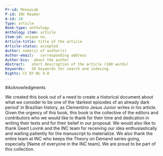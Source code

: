 ```yaml
---
Pr-id: MoneyLab
P-id: INC Reader
A-id: 10
Type: article
Book-type: anthology
Anthology item: article
Item-id: unique no.
Article-title: title of the article
Article-status: accepted
Author: name(s) of author(s)
Author-email:   corresponding address
Author-bio:  about the author
Abstract:   short description of the article (100 words)
Keywords:   50 keywords for search and indexing
Rights: CC BY-NC 4.0
...
```


#Acknowledgments

We created this book out of a need to create a historical document about what we consider to be one of the ‘darkest episodes of an already dark period’ in Brazilian history, as Clementino Jesus Junior writes in his article. Given the urgency of this book, this book is the collective of the editors and contributors who we would like to thank for their time and dedication in writing their texts and for their belief in our proposal. We would also like to thank Geert Lovink and the INC team for receiving our idea enthusiastically and waiting patiently for the manuscript to materialize. We also thank the entire team at INC who keeps the Theory on Demand series going, especially [Name of everyone in the INC team]. We are proud to be part of this collection. 
